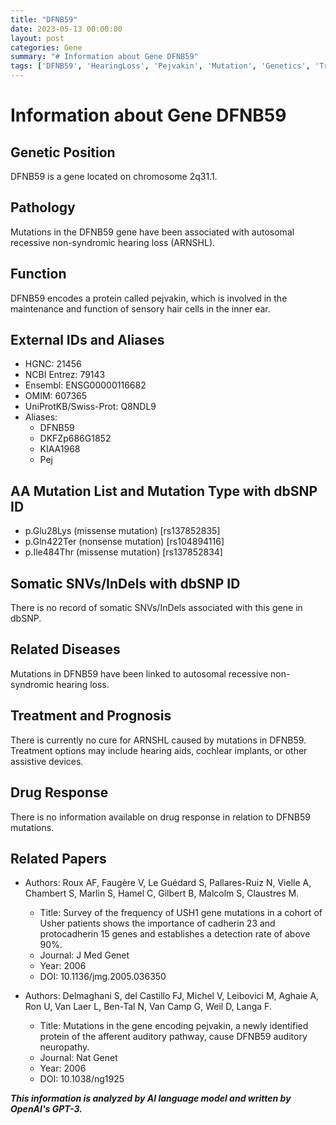 ```yaml
---
title: "DFNB59"
date: 2023-05-13 00:00:00
layout: post
categories: Gene
summary: "# Information about Gene DFNB59"
tags: ['DFNB59', 'HearingLoss', 'Pejvakin', 'Mutation', 'Genetics', 'Treatment', 'Prognosis', 'Research']
---
```


# Information about Gene DFNB59

## Genetic Position
DFNB59 is a gene located on chromosome 2q31.1.

## Pathology
Mutations in the DFNB59 gene have been associated with autosomal recessive non-syndromic hearing loss (ARNSHL).

## Function
DFNB59 encodes a protein called pejvakin, which is involved in the maintenance and function of sensory hair cells in the inner ear.

## External IDs and Aliases
- HGNC: 21456
- NCBI Entrez: 79143
- Ensembl: ENSG00000116682
- OMIM: 607365
- UniProtKB/Swiss-Prot: Q8NDL9
- Aliases: 
     - DFNB59 
     - DKFZp686G1852 
     - KIAA1968 
     - Pej 

## AA Mutation List and Mutation Type with dbSNP ID
- p.Glu28Lys (missense mutation) [rs137852835]
- p.Gln422Ter (nonsense mutation) [rs104894116]
- p.Ile484Thr (missense mutation) [rs137852834]

## Somatic SNVs/InDels with dbSNP ID
There is no record of somatic SNVs/InDels associated with this gene in dbSNP.

## Related Diseases
Mutations in DFNB59 have been linked to autosomal recessive non-syndromic hearing loss.

## Treatment and Prognosis
There is currently no cure for ARNSHL caused by mutations in DFNB59. Treatment options may include hearing aids, cochlear implants, or other assistive devices.

## Drug Response
There is no information available on drug response in relation to DFNB59 mutations.

## Related Papers
- Authors: Roux AF, Faugère V, Le Guédard S, Pallares-Ruiz N, Vielle A, Chambert S, Marlin S, Hamel C, Gilbert B, Malcolm S, Claustres M.
  - Title: Survey of the frequency of USH1 gene mutations in a cohort of Usher patients shows the importance of cadherin 23 and protocadherin 15 genes and establishes a detection rate of above 90%.
  - Journal: J Med Genet
  - Year: 2006
  - DOI: 10.1136/jmg.2005.036350

- Authors: Delmaghani S, del Castillo FJ, Michel V, Leibovici M, Aghaie A, Ron U, Van Laer L, Ben-Tal N, Van Camp G, Weil D, Langa F.
  - Title: Mutations in the gene encoding pejvakin, a newly identified protein of the afferent auditory pathway, cause DFNB59 auditory neuropathy.
  - Journal: Nat Genet
  - Year: 2006
  - DOI: 10.1038/ng1925

**_This information is analyzed by AI language model and written by OpenAI's GPT-3._**
